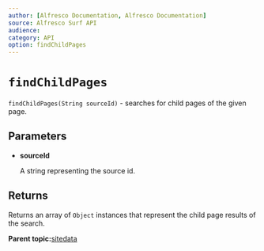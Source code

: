 ```yaml
---
author: [Alfresco Documentation, Alfresco Documentation]
source: Alfresco Surf API
audience: 
category: API
option: findChildPages
---
```


# `findChildPages`

`findChildPages(String sourceId)` - searches for child pages of the given page.

## Parameters

-   **sourceId**

    A string representing the source id.


## Returns

Returns an array of `Object` instances that represent the child page results of the search.

**Parent topic:**[sitedata](../references/APISurf-sitedata.md)

